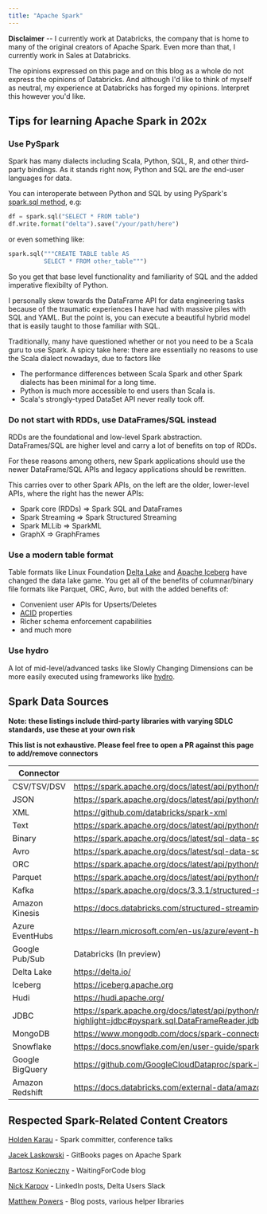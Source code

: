 ```yaml
---
title: "Apache Spark"
---
```


**Disclaimer** -- I currently work at Databricks, the company that is home to many of the original creators of Apache Spark. Even more than that, I currently work in Sales at Databricks. 

The opinions expressed on this page and on this blog as a whole do not express the opinions of Databricks. And although I'd like to think of myself as neutral, my experience at Databricks has forged my opinions. Interpret this however you'd like.

## Tips for learning Apache Spark in 202x

### Use PySpark

Spark has many dialects including Scala, Python, SQL, R, and other third-party bindings. As it stands right now, Python and SQL are _the_ end-user languages for data. 

You can interoperate between Python and SQL by using PySpark's [spark.sql method](https://spark.apache.org/docs/latest/api/python/reference/pyspark.sql/api/pyspark.sql.SparkSession.sql.html), e.g:
```python
df = spark.sql("SELECT * FROM table")
df.write.format("delta").save("/your/path/here")
```
or even something like:
```python
spark.sql("""CREATE TABLE table AS 
		  SELECT * FROM other_table""")
```

So you get that base level functionality and familiarity of SQL and the added imperative flexibilty of Python.

I personally skew towards the DataFrame API for data engineering tasks because of the traumatic experiences I have had with massive piles with SQL and YAML. But the point is, you can execute a beautiful hybrid model that is easily taught to those familiar with SQL.

Traditionally, many have questioned whether or not you need to be a Scala guru to use Spark. A spicy take here: there are essentially no reasons to use the Scala dialect nowadays, due to factors like
- The performance differences between Scala Spark and other Spark dialects has been minimal for a long time. 
- Python is much more accessible to end users than Scala is.
- Scala's strongly-typed DataSet API never really took off.

### Do not start with RDDs, use DataFrames/SQL instead

RDDs are the foundational and low-level Spark abstraction. DataFrames/SQL are higher level and carry a lot of benefits on top of RDDs. 

For these reasons among others, new Spark applications should use the newer DataFrame/SQL APIs and legacy applications should be rewritten.

This carries over to other Spark APIs, on the left are the older, lower-level APIs, where the right has the newer APIs:
- Spark core (RDDs) => Spark SQL and DataFrames
- Spark Streaming => Spark Structured Streaming
- Spark MLLib => SparkML
- GraphX => GraphFrames

### Use a modern table format

Table formats like Linux Foundation [Delta Lake](https://docs.delta.io/latest/index.html_) and [Apache Iceberg](https://iceberg.apache.org) have changed the data lake game. You get all of the benefits of columnar/binary file formats like Parquet, ORC, Avro, but with the added benefits of:
- Convenient user APIs for Upserts/Deletes
- [ACID](https://www.databricks.com/glossary/acid-transactions) properties
- Richer schema enforcement capabilities
- and much more

### Use hydro

A lot of mid-level/advanced tasks like Slowly Changing Dimensions can be more easily executed using frameworks like [hydro](https://github.com/christophergrant/hydro).


## Spark Data Sources

**Note: these listings include third-party libraries with varying SDLC standards, use these at your own risk**

**This list is not exhaustive. Please feel free to open a PR against this page to add/remove connectors**

| Connector      | Reference |
| ----------- | ----------- |
| CSV/TSV/DSV   |  https://spark.apache.org/docs/latest/api/python/reference/pyspark.sql/api/pyspark.sql.DataFrameReader.csv.html       |
| JSON   | https://spark.apache.org/docs/latest/api/python/reference/pyspark.sql/api/pyspark.sql.DataFrameReader.json.html#pyspark.sql.DataFrameReader.json        |
| XML   | https://github.com/databricks/spark-xml        |
| Text   | https://spark.apache.org/docs/latest/api/python/reference/pyspark.sql/api/pyspark.sql.DataFrameReader.text.html#pyspark.sql.DataFrameReader.text        |
| Binary   | https://spark.apache.org/docs/latest/sql-data-sources-binaryFile.html        |
| Avro   | https://spark.apache.org/docs/latest/sql-data-sources-avro.html        |
| ORC   | https://spark.apache.org/docs/latest/api/python/reference/pyspark.sql/api/pyspark.sql.DataFrameReader.orc.html#pyspark.sql.DataFrameReader.orc        |
| Parquet      | https://spark.apache.org/docs/latest/api/python/reference/pyspark.sql/api/pyspark.sql.DataFrameReader.parquet.html#pyspark.sql.DataFrameReader.parquet       |
| Kafka   | https://spark.apache.org/docs/3.3.1/structured-streaming-kafka-integration.html#content        |
| Amazon Kinesis   | https://docs.databricks.com/structured-streaming/kinesis.html        |
| Azure EventHubs   | https://learn.microsoft.com/en-us/azure/event-hubs/event-hubs-kafka-spark-tutorial        |
| Google Pub/Sub   | Databricks (In preview)        |
| Delta Lake   | https://delta.io/        |
| Iceberg   | https://iceberg.apache.org        |
| Hudi   | https://hudi.apache.org/        |
| JDBC   | https://spark.apache.org/docs/latest/api/python/reference/pyspark.sql/api/pyspark.sql.DataFrameReader.jdbc.html?highlight=jdbc#pyspark.sql.DataFrameReader.jdbc        |
| MongoDB   | https://www.mongodb.com/docs/spark-connector/current/        |
| Snowflake   | https://docs.snowflake.com/en/user-guide/spark-connector.html        |
| Google BigQuery   | https://github.com/GoogleCloudDataproc/spark-bigquery-connector        |
| Amazon Redshift   | https://docs.databricks.com/external-data/amazon-redshift.html        |


## Respected Spark-Related Content Creators

[Holden Karau](http://holdenkarau.com/) - Spark committer, conference talks

[Jacek Laskowski](https://github.com/jaceklaskowski) - GitBooks pages on Apache Spark

[Bartosz Konieczny](https://www.waitingforcode.com/) - WaitingForCode blog

[Nick Karpov](https://www.linkedin.com/in/nick-karpov/) - LinkedIn posts, Delta Users Slack

[Matthew Powers](https://github.com/MrPowers) - Blog posts, various helper libraries

